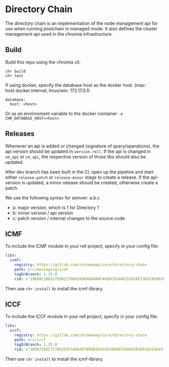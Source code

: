 # Directory Chain

The directory chain is an implementation of the node management api for use when running postchain in managed mode. It also defines the cluster management api used in the chromia infrastructure.

## Build

Build this repo using the chromia cli:
```
chr build
chr test
```
If using docker, specify the database host as the docker host. (mac: host.docker.internal, linux/win: 172.17.0.1)

```
database:
  host: <host>
```
Or as an environment variable to the docker container `-e CHR_DATABASE_HOST=<host>`

## Releases

Whenever an api is added or changed (signature of query/operations), the api version should be updated in `version.rell`. If the api is changed in `nm_api` or `cm_api`, the respective version of those libs should also be updated.

After dev branch has been built in the CI, open up the pipeline and start either `release-patch` or `release-minor` stage to create a release. If the api-version is updated, a minor release should be created, otherwise create a patch.

We use the following syntax for semver: a.b.c
- a: major version, which is 1 for Directory 1
- b: minor version / api version
- c: patch version / internal changes to the source code

## ICMF

To include the ICMF module in your rell project, specify in your config file:
```yaml
libs:
  icmf:
    registry: https://gitlab.com/chromaway/core/directory-chain
    path: src/messaging/icmf
    tagOrBranch: 1.35.0
    rid: x"19D6BC28D527E6D2239843608486A84F44EDCD244E253616F13D1C65893F35F6"
```
Then use `chr install` to install the icmf-library.

## ICCF

To include the ICCF module in your rell project, specify in your config file:
```yaml
libs:
  iccf:
    registry: https://gitlab.com/chromaway/core/directory-chain
    path: src/iccf
    tagOrBranch: 1.35.0
    rid: x"1D567580C717B91D2F188A4D786DB1D41501086B155A68303661D25364314A4D"
```
Then use `chr install` to install the icmf-library.
